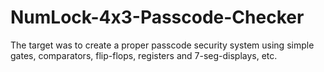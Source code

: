 # NumLock-4x3-Passcode-Checker
The target was to create a proper passcode security system using simple gates, comparators, flip-flops, registers and 7-seg-displays, etc.
